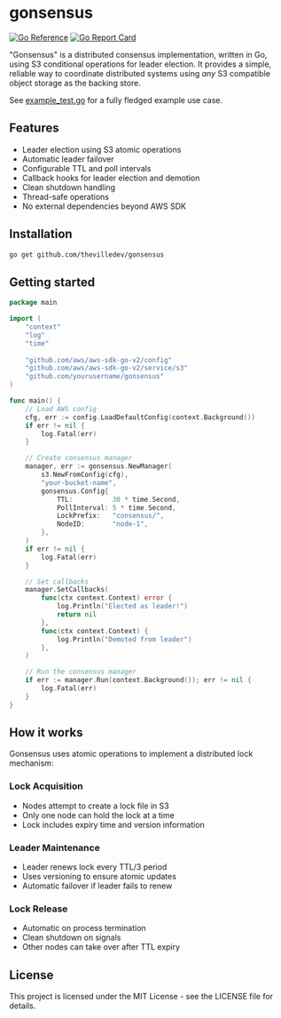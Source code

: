 # gonsensus

[![Go Reference](https://pkg.go.dev/badge/github.com/thevilledev/gonsensus.svg)](https://pkg.go.dev/github.com/thevilledev/gonsensus)
[![Go Report Card](https://goreportcard.com/badge/github.com/thevilledev/gonsensus)](https://goreportcard.com/report/github.com/thevilledev/gonsensus)

"Gonsensus" is a distributed consensus implementation, written in Go, using S3 conditional operations for leader election. It provides a simple, reliable way to coordinate distributed systems using *any* S3 compatible object storage as the backing store.

See [example_test.go](example_test.go) for a fully fledged example use case.

## Features

- Leader election using S3 atomic operations
- Automatic leader failover
- Configurable TTL and poll intervals
- Callback hooks for leader election and demotion
- Clean shutdown handling
- Thread-safe operations
- No external dependencies beyond AWS SDK

## Installation

```bash
go get github.com/thevilledev/gonsensus
```

## Getting started

```go
package main

import (
    "context"
    "log"
    "time"
    
    "github.com/aws/aws-sdk-go-v2/config"
    "github.com/aws/aws-sdk-go-v2/service/s3"
    "github.com/yourusername/gonsensus"
)

func main() {
    // Load AWS config
    cfg, err := config.LoadDefaultConfig(context.Background())
    if err != nil {
        log.Fatal(err)
    }

    // Create consensus manager
    manager, err := gonsensus.NewManager(
        s3.NewFromConfig(cfg),
        "your-bucket-name",
        gonsensus.Config{
            TTL:          30 * time.Second,
            PollInterval: 5 * time.Second,
            LockPrefix:   "consensus/",
            NodeID:       "node-1",
        },
    )
    if err != nil {
        log.Fatal(err)
    }

    // Set callbacks
    manager.SetCallbacks(
        func(ctx context.Context) error {
            log.Println("Elected as leader!")
            return nil
        },
        func(ctx context.Context) {
            log.Println("Demoted from leader")
        },
    )

    // Run the consensus manager
    if err := manager.Run(context.Background()); err != nil {
        log.Fatal(err)
    }
}
```

## How it works

Gonsensus uses atomic operations to implement a distributed lock mechanism:

### Lock Acquisition

- Nodes attempt to create a lock file in S3
- Only one node can hold the lock at a time
- Lock includes expiry time and version information

### Leader Maintenance

- Leader renews lock every TTL/3 period
- Uses versioning to ensure atomic updates
- Automatic failover if leader fails to renew

### Lock Release

- Automatic on process termination
- Clean shutdown on signals
- Other nodes can take over after TTL expiry

## License

This project is licensed under the MIT License - see the LICENSE file for details.